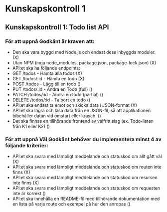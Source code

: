 # Kunskapskontroll 1

## Kunskapskontroll 1: Todo list API

### För att uppnå Godkänt är kraven att:

- Den ska vara byggd med Node.js och endast dess inbyggda moduler. (X)
- Utan NPM (inga node_modules, package.json, package-lock.json) (X)
- API:et ska ha följande endpoints:
- GET /todos - Hämta alla todos (X)
- GET /todos/:id - Hämta en todo (X)
- POST /todos - Lägg till en todo ()
- PUT /todos/:id - Ändra en Todo (full) ()
- PATCH /todos/:id - Ändra en todo (partial) ()
- DELETE /todos/:id - Ta bort en todo ()
- API:et ska endast ta emot och skicka data i JSON-format (X)
- API:et ska lagra och läsa data från en JSON-fil, så att applikationen bibehåller datan vid omstart eller krasch. ()
- Det ska finnas en tillhörande frontend av valfritt slag (ex. Todo-listen från K1 eller K2) ()

### För att uppnå Väl Godkänt behöver du implementera minst 4 av följande kriterier:

- API:et ska svara med lämpligt meddelande och statuskod om allt gått väl (X)
- API:et ska svara med lämpligt meddelande och statuskod om routen inte finns (X)
- API:et ska svara med lämpligt meddelande och statuskod om resursen inte finns (X)
- API:et ska svara med lämpligt meddelande och statuskod om requesten inte är korrekt ()
- API:et ska innehålla en README-fil med tillhörande dokumentation med en lista på varje route och exempel på hur den anropas ()

